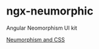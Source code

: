 # ngx-neumorphic
Angular Neomorphism UI kit

[Neumorphism and CSS](https://css-tricks.com/neumorphism-and-css/)
